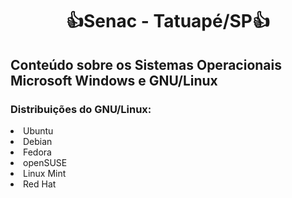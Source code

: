 <h1 align="center">👍Senac - Tatuapé/SP👍</h1>

## Conteúdo sobre os Sistemas Operacionais Microsoft Windows e GNU/Linux

### Distribuições do GNU/Linux:
<li>Ubuntu</li>
<li>Debian</li>
<li>Fedora</li>
<li>openSUSE</li>
<li>Linux Mint</li>
<li>Red Hat</li>
